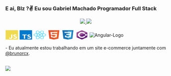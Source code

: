 ### E ai, Blz ?✌ Eu sou Gabriel Machado Programador Full Stack

<div align="center">
  <a href="https://github.com/Machado21">
  <img height="180em" src="https://github-readme-stats.vercel.app/api?username=Machado21&show_icons=true&theme=dark&include_all_commits=true&count_private=true"/>
  <img height="180em" src="https://github-readme-stats.vercel.app/api/top-langs/?username=Machado21&layout=compact&langs_count=7&theme=dark"/>
  </a>
</div>

  <div style="display: inline_block"><br>
    <img align="center" alt="JavaScript" height="30" width="40" src="https://raw.githubusercontent.com/devicons/devicon/master/icons/javascript/javascript-plain.svg">
    <img align="center" alt="TypeScript" height="30" width="40" src="https://raw.githubusercontent.com/devicons/devicon/master/icons/typescript/typescript-plain.svg">
    <img align="center" alt="React" height="30" width="40" src="https://raw.githubusercontent.com/devicons/devicon/master/icons/react/react-original.svg">
    <img align="center" alt="HTML5" height="30" width="40" src="https://raw.githubusercontent.com/devicons/devicon/master/icons/html5/html5-original.svg">
    <img align="center" alt="CSS3" height="30" width="40" src="https://raw.githubusercontent.com/devicons/devicon/master/icons/css3/css3-original.svg">
   <img align="center" alt="Csharp" height="30" width="40" src="https://raw.githubusercontent.com/devicons/devicon/master/icons/csharp/csharp-original.svg">
  <img align="center" alt="Angular-Logo"  height="30"  src="https://encrypted-tbn3.gstatic.com/images?q=tbn:ANd9GcQPOHD-muZYLtZospxJG-j3vbxLRHxt8q7V8Y6i9Zx-NeUR0T1A">
  <img align="right" alt="" height="100" style="border-radius:50%;" src="https://www.blogson.com.br/wp-content/uploads/2017/10/584b607f5c2ff075429dc0e7b8d142ef.gif">
  

</div>
  <br/>  
 - Eu atualmente estou trabalhando em um site e-commerce juntamente com <a href="https://github.com/brunorcx">@brunorcx<a/>.
  <div>
  <br/>

  <a href="www.linkedin.com/in/gabriel-machado-dev" target="_blank"><img src="https://img.shields.io/badge/-LinkedIn-%230077B5?style=for-the-badge&logo=linkedin&logoColor=white" target="_blank"></a> 
 
</div>
  
<!--
**Machado21/Machado21** is a ✨ _special_ ✨ repository because its `README.md` (this file) appears on your GitHub profile.

Here are some ideas to get you started:

- 🔭 I’m currently working on ...
- 🌱 I’m currently learning ...
- 👯 I’m looking to collaborate on ...
- 🤔 I’m looking for help with ...
- 💬 Ask me about ...
- 📫 How to reach me: ...
- 😄 Pronouns: ...
- ⚡ Fun fact: ...
-->
